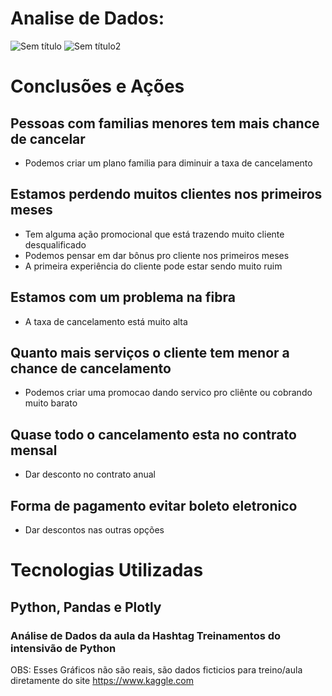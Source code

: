 # Analise de Dados:

![Sem título](https://github.com/TFleeks/An-lise-de-Dados/assets/172528140/1a664386-d6c9-4c56-b0f9-7215708090ce)
![Sem título2](https://github.com/TFleeks/An-lise-de-Dados/assets/172528140/daa8f9e9-53de-4655-a698-82c4ea5e7923)

# Conclusões e Ações

## Pessoas com familias menores tem mais chance de cancelar
  - Podemos criar um plano familia para diminuir a taxa de cancelamento

## Estamos perdendo muitos clientes nos primeiros meses
  - Tem alguma ação promocional que está trazendo muito cliente desqualificado
  - Podemos pensar em dar bônus pro cliente nos primeiros meses
  - A primeira experiência do cliente pode estar sendo muito ruim


## Estamos com um problema na fibra
  - A taxa de cancelamento está muito alta

## Quanto mais serviços o cliente tem menor a chance de cancelamento
  - Podemos criar uma promocao dando servico pro cliênte ou cobrando muito barato

## Quase todo o cancelamento esta no contrato mensal
  - Dar desconto no contrato anual

## Forma de pagamento evitar boleto eletronico
  - Dar descontos nas outras opções

 # Tecnologias Utilizadas

 ## Python, Pandas e Plotly

 ### Análise de Dados da aula da Hashtag Treinamentos do intensivão de Python


OBS: Esses Gráficos não são reais, são dados ficticios para treino/aula diretamente do site https://www.kaggle.com
